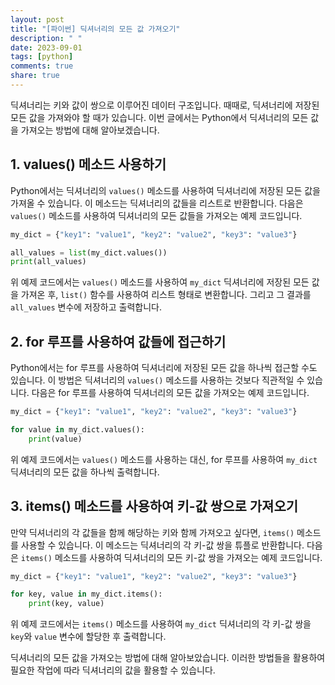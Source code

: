 ```yaml
---
layout: post
title: "[파이썬] 딕셔너리의 모든 값 가져오기"
description: " "
date: 2023-09-01
tags: [python]
comments: true
share: true
---
```


딕셔너리는 키와 값이 쌍으로 이루어진 데이터 구조입니다. 때때로, 딕셔너리에 저장된 모든 값을 가져와야 할 때가 있습니다. 이번 글에서는 Python에서 딕셔너리의 모든 값을 가져오는 방법에 대해 알아보겠습니다. 

## 1. values() 메소드 사용하기

Python에서는 딕셔너리의 `values()` 메소드를 사용하여 딕셔너리에 저장된 모든 값을 가져올 수 있습니다. 이 메소드는 딕셔너리의 값들을 리스트로 반환합니다. 다음은 `values()` 메소드를 사용하여 딕셔너리의 모든 값들을 가져오는 예제 코드입니다.

```python
my_dict = {"key1": "value1", "key2": "value2", "key3": "value3"}

all_values = list(my_dict.values())
print(all_values)
```

위 예제 코드에서는 `values()` 메소드를 사용하여 `my_dict` 딕셔너리에 저장된 모든 값을 가져온 후, `list()` 함수를 사용하여 리스트 형태로 변환합니다. 그리고 그 결과를 `all_values` 변수에 저장하고 출력합니다.

## 2. for 루프를 사용하여 값들에 접근하기

Python에서는 for 루프를 사용하여 딕셔너리에 저장된 모든 값을 하나씩 접근할 수도 있습니다. 이 방법은 딕셔너리의 `values()` 메소드를 사용하는 것보다 직관적일 수 있습니다. 다음은 for 루프를 사용하여 딕셔너리의 모든 값을 가져오는 예제 코드입니다.

```python
my_dict = {"key1": "value1", "key2": "value2", "key3": "value3"}

for value in my_dict.values():
    print(value)
```

위 예제 코드에서는 `values()` 메소드를 사용하는 대신, for 루프를 사용하여 `my_dict` 딕셔너리의 모든 값을 하나씩 출력합니다.

## 3. items() 메소드를 사용하여 키-값 쌍으로 가져오기

만약 딕셔너리의 각 값들을 함께 해당하는 키와 함께 가져오고 싶다면, `items()` 메소드를 사용할 수 있습니다. 이 메소드는 딕셔너리의 각 키-값 쌍을 튜플로 반환합니다. 다음은 `items()` 메소드를 사용하여 딕셔너리의 모든 키-값 쌍을 가져오는 예제 코드입니다.

```python
my_dict = {"key1": "value1", "key2": "value2", "key3": "value3"}

for key, value in my_dict.items():
    print(key, value)
```

위 예제 코드에서는 `items()` 메소드를 사용하여 `my_dict` 딕셔너리의 각 키-값 쌍을 `key`와 `value` 변수에 할당한 후 출력합니다.

딕셔너리의 모든 값을 가져오는 방법에 대해 알아보았습니다. 이러한 방법들을 활용하여 필요한 작업에 따라 딕셔너리의 값을 활용할 수 있습니다.